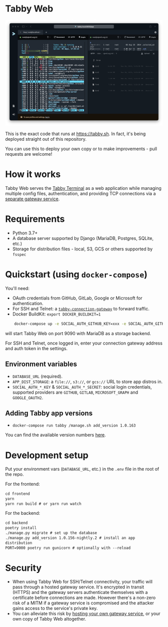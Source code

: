 # Tabby Web

![](docs/screenshot.png)

This is the exact code that runs at https://tabby.sh. In fact, it's being deployed straight out of this repository.

You can use this to deploy your own copy or to make improvements - pull requests are welcome!

# How it works

Tabby Web serves the [Tabby Terminal](https://github.com/Eugeny/tabby) as a web application while managing multiple config files, authentication, and providing TCP connections via a [separate gateway service](https://github.com/Eugeny/tabby-connection-gateway).

# Requirements

* Python 3.7+
* A database server supported by Django (MariaDB, Postgres, SQLite, etc.)
* Storage for distribution files - local, S3, GCS or others supported by `fsspec`

# Quickstart (using `docker-compose`)

You'll need:

* OAuth credentials from GitHub, GitLab, Google or Microsoft for authentication.
* For SSH and Telnet: a [`tabby-connection-gateway`](https://github.com/Eugeny/tabby-connection-gateway) to forward traffic.
* Docker BuildKit: `export DOCKER_BUILDKIT=1`

```bash
    docker-compose up -e SOCIAL_AUTH_GITHUB_KEY=xxx -e SOCIAL_AUTH_GITHUB_SECRET=yyy
```

will start Tabby Web on port 9090 with MariaDB as a storage backend.

For SSH and Telnet, once logged in, enter your connection gateway address and auth token in the settings.

## Environment variables

* `DATABASE_URL` (required).
* `APP_DIST_STORAGE`: a `file://`, `s3://`, or `gcs://` URL to store app distros in.
* `SOCIAL_AUTH_*_KEY` & `SOCIAL_AUTH_*_SECRET`: social login credentials, supported providers are `GITHUB`, `GITLAB`, `MICROSOFT_GRAPH` and `GOOGLE_OAUTH2`.

## Adding Tabby app versions

* `docker-compose run tabby /manage.sh add_version 1.0.163`

You can find the available version numbers [here](https://www.npmjs.com/package/tabby-web-container).

# Development setup

Put your environment vars (`DATABASE_URL`, etc.) in the `.env` file in the root of the repo.

For the frontend:

```shell
cd frontend
yarn
yarn run build # or yarn run watch
```

For the backend:

```shell
cd backend
poetry install
./manage.py migrate # set up the database
./manage.py add_version 1.0.156-nightly.2 # install an app distribution
PORT=9000 poetry run gunicorn # optionally with --reload
```

# Security

* When using Tabby Web for SSH/Telnet connectivity, your traffic will pass through a hosted gateway service. It's encrypted in transit (HTTPS) and the gateway servers authenticate themselves with a certificate before connections are made. However there's a non-zero risk of a MITM if a gateway service is compromised and the attacker gains access to the service's private key.
* You can alleviate this risk by [hosting your own gateway service](https://github.com/Eugeny/tabby-connection-gateway), or your own copy of Tabby Web altogether.
